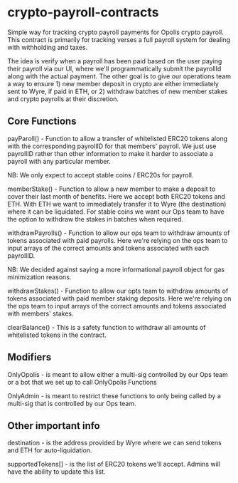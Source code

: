 # crypto-payroll-contracts
Simple way for tracking crypto payroll payments for Opolis crypto payroll. This contract is primarily for tracking verses a full payroll system for dealing with withholding and taxes. 

The idea is verify when a payroll has been paid based on the user paying their payroll via our UI, where we'll programmatically submit the payrollId along with the actual payment. The other goal is to give our operations team a way to ensure 1) new member deposit in crypto are either immediately sent to Wyre, if paid in ETH, or 2) withdraw batches of new member stakes and crypto payrolls at their discretion. 

## Core Functions 

payParoll() - Function to allow a transfer of whitelisted ERC20 tokens along with the corresponding payrollID for that members' payroll. We just use payrollID rather than other information to make it harder to associate a payroll with any particular member. 

NB: We only expect to accept stable coins / ERC20s for payroll. 

memberStake() - Function to allow a new member to make a deposit to cover their last month of benefits. Here we accept both ERC20 tokens and ETH. With ETH we want to immediately transfer it to Wyre (the destination) where it can be liquidated. For stable coins we want our Ops team to have the option to withdraw the stakes in batches when required. 

withdrawPayrolls() - Function to allow our ops team to withdraw amounts of tokens associated with paid payrolls. Here we're relying on the ops team to input arrays of the correct amounts and tokens associated with each payrollID.

NB: We decided against saying a more informational payroll object for gas minimization reasons. 

withdrawStakes() - Function to allow our opts team to withdraw amounts of tokens associated with paid member staking deposits. Here we're relying on the ops team to input arrays of the correct amounts and tokens associated with members' stakes.

clearBalance() - This is a safety function to withdraw all amounts of whitelisted tokens in the contract. 

## Modifiers 

OnlyOpolis - is meant to allow either a multi-sig controlled by our Ops team or a bot that we set up to call OnlyOpolis Functions 

OnlyAdmin - is meant to restrict these functions to only being called by a multi-sig that is controlled by our Ops team. 

## Other important info 

destination - is the address provided by Wyre where we can send tokens and ETH for auto-liquidation. 

supportedTokens[] - is the list of ERC20 tokens we'll accept. Admins will have the ability to update this list. 






